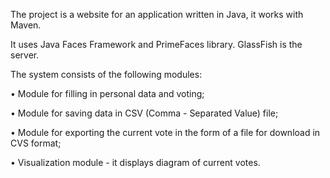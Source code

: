 The project is a website for an application written in Java, it works with Maven. 

It uses Java Faces Framework and PrimeFaces library. GlassFish is the server.

The system consists of the following modules:

• Module for filling in personal data and voting;

• Module for saving data in CSV (Comma - Separated Value) file;

• Module for exporting the current vote in the form of a file for download in CVS format;

• Visualization module -  it displays diagram of current votes.
